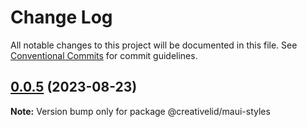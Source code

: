 # Change Log

All notable changes to this project will be documented in this file.
See [Conventional Commits](https://conventionalcommits.org) for commit guidelines.

## [0.0.5](https://github.com/Creative-Lid/lib-maui/compare/@creativelid/maui-styles@0.0.4...@creativelid/maui-styles@0.0.5) (2023-08-23)

**Note:** Version bump only for package @creativelid/maui-styles
